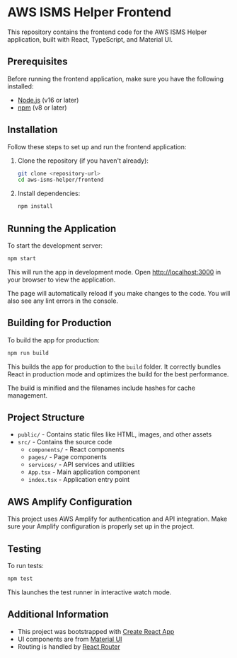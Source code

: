 # AWS ISMS Helper Frontend

This repository contains the frontend code for the AWS ISMS Helper application, built with React, TypeScript, and Material UI.

## Prerequisites

Before running the frontend application, make sure you have the following installed:

- [Node.js](https://nodejs.org/) (v16 or later)
- [npm](https://www.npmjs.com/) (v8 or later)

## Installation

Follow these steps to set up and run the frontend application:

1. Clone the repository (if you haven't already):
   ```bash
   git clone <repository-url>
   cd aws-isms-helper/frontend
   ```

2. Install dependencies:
   ```bash
   npm install
   ```

## Running the Application

To start the development server:

```bash
npm start
```

This will run the app in development mode. Open [http://localhost:3000](http://localhost:3000) in your browser to view the application.

The page will automatically reload if you make changes to the code. You will also see any lint errors in the console.

## Building for Production

To build the app for production:

```bash
npm run build
```

This builds the app for production to the `build` folder. It correctly bundles React in production mode and optimizes the build for the best performance.

The build is minified and the filenames include hashes for cache management.

## Project Structure

- `public/` - Contains static files like HTML, images, and other assets
- `src/` - Contains the source code
  - `components/` - React components
  - `pages/` - Page components
  - `services/` - API services and utilities
  - `App.tsx` - Main application component
  - `index.tsx` - Application entry point

## AWS Amplify Configuration

This project uses AWS Amplify for authentication and API integration. Make sure your Amplify configuration is properly set up in the project.

## Testing

To run tests:

```bash
npm test
```

This launches the test runner in interactive watch mode.

## Additional Information

- This project was bootstrapped with [Create React App](https://create-react-app.dev/)
- UI components are from [Material UI](https://mui.com/)
- Routing is handled by [React Router](https://reactrouter.com/)
